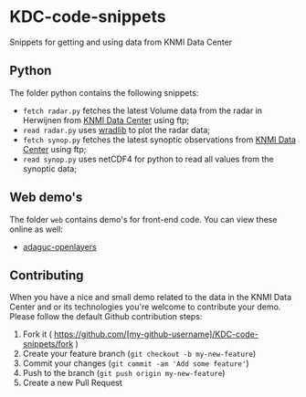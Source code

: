 # KDC-code-snippets

Snippets for getting and using data from KNMI Data Center

## Python
The folder python contains the following snippets:
* `fetch radar.py` fetches the latest Volume data from the radar in Herwijnen from [KNMI Data Center](https://data.knmi.nl/datasets/radar_volume_full_herwijnen/1.0) using ftp;
* `read radar.py` uses [wradlib](https://bitbucket.org/wradlib/wradlib) to plot the radar data;
* `fetch synop.py` fetches the latest synoptic observations from [KNMI Data Center](https://data.knmi.nl/datasets/Actuele10mindataKNMIstations/1) using ftp;
* `read synop.py` uses netCDF4 for python to read all values from the synoptic data;

## Web demo's

The folder `web` contains demo's for front-end code. You can view these online as well:

* [adaguc-openlayers](http://cdn.rawgit.com/KNMI/KDC-code-snippets/master/web/adaguc-openlayers/index.html)

## Contributing

When you have a nice and small demo related to the data in the KNMI Data Center and or its technologies you're welcome to contribute your demo. Please follow the default Github contribution steps:

1. Fork it ( https://github.com/[my-github-username]/KDC-code-snippets/fork )
2. Create your feature branch (`git checkout -b my-new-feature`)
3. Commit your changes (`git commit -am 'Add some feature'`)
4. Push to the branch (`git push origin my-new-feature`)
5. Create a new Pull Request
